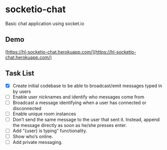 # socketio-chat
Basic chat application using socket.io

## Demo
[https://hl-socketio-chat.herokuapp.com/](https://hl-socketio-chat.herokuapp.com/)

## Task List
- [x] Create initial codebase to be able to broadcast/emit messages typed in by users
- [ ] Enable user nicknames and identify who messages come from
- [ ] Broadcast a message identifying when a user has connected or disconnected
- [ ] Enable unique room instances
- [ ] Don’t send the same message to the user that sent it. Instead, append the message directly as soon as he/she presses enter.
- [ ] Add “{user} is typing” functionality.
- [ ] Show who’s online.
- [ ] Add private messaging. 